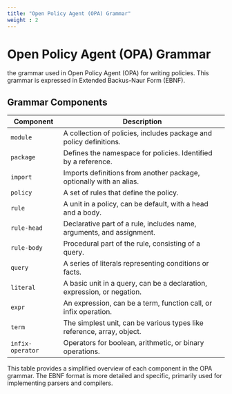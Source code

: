 ```yaml
---
title: "Open Policy Agent (OPA) Grammar"
weight : 2
---
```




# Open Policy Agent (OPA) Grammar

 the grammar used in Open Policy Agent (OPA) for writing policies. This grammar is expressed in Extended Backus-Naur Form (EBNF).

## Grammar Components

| Component         | Description                                                           |
|-------------------|-----------------------------------------------------------------------|
| `module`          | A collection of policies, includes package and policy definitions.    |
| `package`         | Defines the namespace for policies. Identified by a reference.        |
| `import`          | Imports definitions from another package, optionally with an alias.   |
| `policy`          | A set of rules that define the policy.                                |
| `rule`            | A unit in a policy, can be default, with a head and a body.           |
| `rule-head`       | Declarative part of a rule, includes name, arguments, and assignment. |
| `rule-body`       | Procedural part of the rule, consisting of a query.                   |
| `query`           | A series of literals representing conditions or facts.                |
| `literal`         | A basic unit in a query, can be a declaration, expression, or negation.|
| `expr`            | An expression, can be a term, function call, or infix operation.      |
| `term`            | The simplest unit, can be various types like reference, array, object.|
| `infix-operator`  | Operators for boolean, arithmetic, or binary operations.              |

This table provides a simplified overview of each component in the OPA grammar. The EBNF format is more detailed and specific, primarily used for implementing parsers and compilers. 



